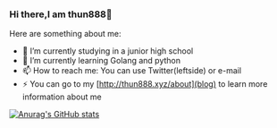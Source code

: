 ### Hi there,I am thun888👋


Here are something about me:

- 🔭 I’m currently studying in a junior high school
- 🌱 I’m currently learning Golang and python
- 📫 How to reach me: You can use Twitter(leftside) or e-mail
- ⚡ You can go to my [http://thun888.xyz/about](blog) to learn more information about me

[![Anurag's GitHub stats](https://github-readme-stats.vercel.app/api?username=anuraghazra)](https://github.com/anuraghazra/github-readme-stats)


